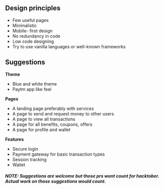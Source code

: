 ## Design principles
- Few useful pages
- Minimalistic 
- Mobile- first design
- No redundancy in code
- Low code designing 
- Try to use vanilla languages or well-known frameworks


## Suggestions

**Theme**
 - Blue and white theme 
 - Paytm app like feel 

**Pages**
 - A landing page preferably with services
 - A page to send and request money to other users
 - A page to view all transactions
 - A page for all benefits, coupons, offers
 - A page for profile and wallet

**Features**  

 - Secure login
 - Payment gateway for basic transaction types
 - Session tracking
 - Wallet 

 
##### NOTE: Suggestions are welcome but those prs wont count for hacktober. Actual work on those suggestions would count.
